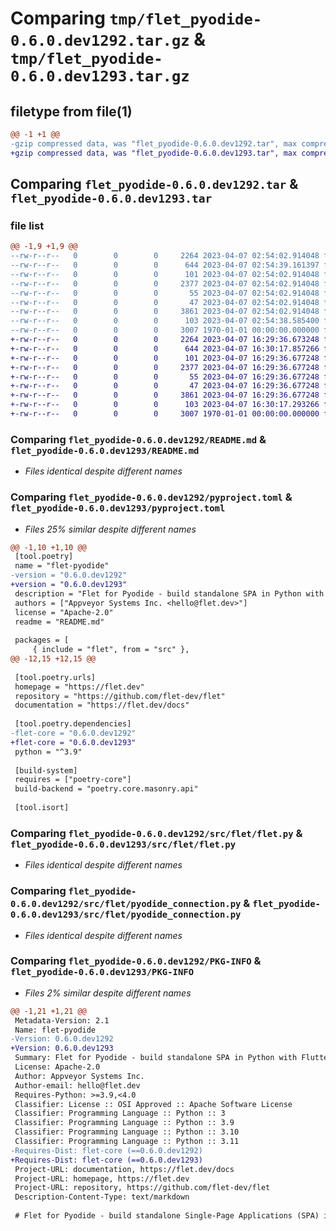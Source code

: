 # Comparing `tmp/flet_pyodide-0.6.0.dev1292.tar.gz` & `tmp/flet_pyodide-0.6.0.dev1293.tar.gz`

## filetype from file(1)

```diff
@@ -1 +1 @@
-gzip compressed data, was "flet_pyodide-0.6.0.dev1292.tar", max compression
+gzip compressed data, was "flet_pyodide-0.6.0.dev1293.tar", max compression
```

## Comparing `flet_pyodide-0.6.0.dev1292.tar` & `flet_pyodide-0.6.0.dev1293.tar`

### file list

```diff
@@ -1,9 +1,9 @@
--rw-r--r--   0        0        0     2264 2023-04-07 02:54:02.914048 flet_pyodide-0.6.0.dev1292/README.md
--rw-r--r--   0        0        0      644 2023-04-07 02:54:39.161397 flet_pyodide-0.6.0.dev1292/pyproject.toml
--rw-r--r--   0        0        0      101 2023-04-07 02:54:02.914048 flet_pyodide-0.6.0.dev1292/src/flet/__init__.py
--rw-r--r--   0        0        0     2377 2023-04-07 02:54:02.914048 flet_pyodide-0.6.0.dev1292/src/flet/flet.py
--rw-r--r--   0        0        0       55 2023-04-07 02:54:02.914048 flet_pyodide-0.6.0.dev1292/src/flet/matplotlib_chart.py
--rw-r--r--   0        0        0       47 2023-04-07 02:54:02.914048 flet_pyodide-0.6.0.dev1292/src/flet/plotly_chart.py
--rw-r--r--   0        0        0     3861 2023-04-07 02:54:02.914048 flet_pyodide-0.6.0.dev1292/src/flet/pyodide_connection.py
--rw-r--r--   0        0        0      103 2023-04-07 02:54:38.585400 flet_pyodide-0.6.0.dev1292/src/flet/version.py
--rw-r--r--   0        0        0     3007 1970-01-01 00:00:00.000000 flet_pyodide-0.6.0.dev1292/PKG-INFO
+-rw-r--r--   0        0        0     2264 2023-04-07 16:29:36.673248 flet_pyodide-0.6.0.dev1293/README.md
+-rw-r--r--   0        0        0      644 2023-04-07 16:30:17.857266 flet_pyodide-0.6.0.dev1293/pyproject.toml
+-rw-r--r--   0        0        0      101 2023-04-07 16:29:36.677248 flet_pyodide-0.6.0.dev1293/src/flet/__init__.py
+-rw-r--r--   0        0        0     2377 2023-04-07 16:29:36.677248 flet_pyodide-0.6.0.dev1293/src/flet/flet.py
+-rw-r--r--   0        0        0       55 2023-04-07 16:29:36.677248 flet_pyodide-0.6.0.dev1293/src/flet/matplotlib_chart.py
+-rw-r--r--   0        0        0       47 2023-04-07 16:29:36.677248 flet_pyodide-0.6.0.dev1293/src/flet/plotly_chart.py
+-rw-r--r--   0        0        0     3861 2023-04-07 16:29:36.677248 flet_pyodide-0.6.0.dev1293/src/flet/pyodide_connection.py
+-rw-r--r--   0        0        0      103 2023-04-07 16:30:17.293266 flet_pyodide-0.6.0.dev1293/src/flet/version.py
+-rw-r--r--   0        0        0     3007 1970-01-01 00:00:00.000000 flet_pyodide-0.6.0.dev1293/PKG-INFO
```

### Comparing `flet_pyodide-0.6.0.dev1292/README.md` & `flet_pyodide-0.6.0.dev1293/README.md`

 * *Files identical despite different names*

### Comparing `flet_pyodide-0.6.0.dev1292/pyproject.toml` & `flet_pyodide-0.6.0.dev1293/pyproject.toml`

 * *Files 25% similar despite different names*

```diff
@@ -1,10 +1,10 @@
 [tool.poetry]
 name = "flet-pyodide"
-version = "0.6.0.dev1292"
+version = "0.6.0.dev1293"
 description = "Flet for Pyodide - build standalone SPA in Python with Flutter UI."
 authors = ["Appveyor Systems Inc. <hello@flet.dev>"]
 license = "Apache-2.0"
 readme = "README.md"
 
 packages = [
     { include = "flet", from = "src" },
@@ -12,15 +12,15 @@
 
 [tool.poetry.urls]
 homepage = "https://flet.dev"
 repository = "https://github.com/flet-dev/flet"
 documentation = "https://flet.dev/docs"
 
 [tool.poetry.dependencies]
-flet-core = "0.6.0.dev1292"
+flet-core = "0.6.0.dev1293"
 python = "^3.9"
 
 [build-system]
 requires = ["poetry-core"]
 build-backend = "poetry.core.masonry.api"
 
 [tool.isort]
```

### Comparing `flet_pyodide-0.6.0.dev1292/src/flet/flet.py` & `flet_pyodide-0.6.0.dev1293/src/flet/flet.py`

 * *Files identical despite different names*

### Comparing `flet_pyodide-0.6.0.dev1292/src/flet/pyodide_connection.py` & `flet_pyodide-0.6.0.dev1293/src/flet/pyodide_connection.py`

 * *Files identical despite different names*

### Comparing `flet_pyodide-0.6.0.dev1292/PKG-INFO` & `flet_pyodide-0.6.0.dev1293/PKG-INFO`

 * *Files 2% similar despite different names*

```diff
@@ -1,21 +1,21 @@
 Metadata-Version: 2.1
 Name: flet-pyodide
-Version: 0.6.0.dev1292
+Version: 0.6.0.dev1293
 Summary: Flet for Pyodide - build standalone SPA in Python with Flutter UI.
 License: Apache-2.0
 Author: Appveyor Systems Inc.
 Author-email: hello@flet.dev
 Requires-Python: >=3.9,<4.0
 Classifier: License :: OSI Approved :: Apache Software License
 Classifier: Programming Language :: Python :: 3
 Classifier: Programming Language :: Python :: 3.9
 Classifier: Programming Language :: Python :: 3.10
 Classifier: Programming Language :: Python :: 3.11
-Requires-Dist: flet-core (==0.6.0.dev1292)
+Requires-Dist: flet-core (==0.6.0.dev1293)
 Project-URL: documentation, https://flet.dev/docs
 Project-URL: homepage, https://flet.dev
 Project-URL: repository, https://github.com/flet-dev/flet
 Description-Content-Type: text/markdown
 
 # Flet for Pyodide - build standalone Single-Page Applications (SPA) in Python with Flutter UI
```

